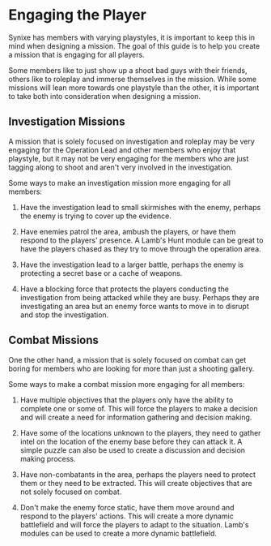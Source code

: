 # Engaging the Player

Synixe has members with varying playstyles, it is important to keep this in mind
when designing a mission. The goal of this guide is to help you create a mission
that is engaging for all players.

Some members like to just show up a shoot bad guys with their friends, others
like to roleplay and immerse themselves in the mission. While some missions
will lean more towards one playstyle than the other, it is important to take
both into consideration when designing a mission.

## Investigation Missions

A mission that is solely focused on investigation and roleplay may be very
engaging for the Operation Lead and other members who enjoy that playstyle, but
it may not be very engaging for the members who are just tagging along to shoot
and aren't very involved in the investigation.

Some ways to make an investigation mission more engaging for all members:

1. Have the investigation lead to small skirmishes with the enemy, perhaps the
   enemy is trying to cover up the evidence.

2. Have enemies patrol the area, ambush the players, or have them respond to
   the players' presence. A Lamb's Hunt module can be great to have the players chased
   as they try to move through the operation area.

3. Have the investigation lead to a larger battle, perhaps the enemy is
   protecting a secret base or a cache of weapons.

4. Have a blocking force that protects the players conducting the investigation
   from being attacked while they are busy. Perhaps they are investigating
   an area but an enemy force wants to move in to disrupt and stop the
   investigation.

## Combat Missions

One the other hand, a mission that is solely focused on combat can get boring
for members who are looking for more than just a shooting gallery. 

Some ways to make a combat mission more engaging for all members:

1. Have multiple objectives that the players only have the ability to complete
   one or some of. This will force the players to make a decision and will
   create a need for information gathering and decision making.

2. Have some of the locations unknown to the players, they need to
   gather intel on the location of the enemy base before they can attack it.
   A simple puzzle can also be used to create a discussion and decision making
   process.

3. Have non-combatants in the area, perhaps the players need to protect them
   or they need to be extracted. This will create objectives that are not
   solely focused on combat.

4. Don't make the enemy force static, have them move around and respond to the
   players' actions. This will create a more dynamic battlefield and will
   force the players to adapt to the situation. Lamb's modules can be used to
   create a more dynamic battlefield.
